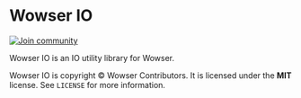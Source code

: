# Wowser IO

[![Join community](https://img.shields.io/badge/discord-join_community-blue.svg?style=flat)](https://discord.com/invite/DeVVKVg)

Wowser IO is an IO utility library for Wowser.

Wowser IO is copyright © Wowser Contributors. It is licensed under the **MIT** license. See
`LICENSE` for more information.
